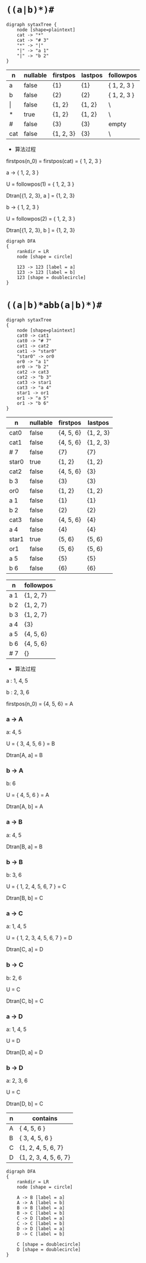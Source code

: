 # `((a|b)*)#`

```graphviz
digraph sytaxTree {
    node [shape=plaintext]
    cat -> "*"
    cat -> "# 3"
    "*" -> "|"
    "|" -> "a 1"
    "|" -> "b 2"
}
```

| n | nullable | firstpos | lastpos | followpos |
|---|----------|----------|---------|-----------|
| a | false | {1} | {1} | { 1, 2, 3 } |
| b | false | {2}   | {2} | { 1, 2, 3 } |
|\| | false | {1, 2} | {1, 2} | \\ |
| * | true  | {1, 2} | {1, 2} | \\ |
| # | false | {3} | {3} | empty |
|cat| false | {1, 2, 3} | {3} | \\ |


- 算法过程

firstpos(n_0) = firstpos(cat) = { 1, 2, 3 }

a -> { 1, 2, 3 }

U = followpos(1) = { 1, 2, 3 }

Dtran[{1, 2, 3}, a ] = {1, 2, 3}

b -> { 1, 2, 3 }

U = followpos(2) = { 1, 2, 3 }

Dtran[{1, 2, 3}, b ] = {1, 2, 3}

```graphviz
digraph DFA
{
    rankdir = LR
    node [shape = circle]

    123 -> 123 [label = a]
    123 -> 123 [label = b]
    123 [shape = doublecircle]
}
```


# `((a|b)*abb(a|b)*)#`


```graphviz
digraph sytaxTree
{
    node [shape=plaintext]
    cat0 -> cat1
    cat0 -> "# 7"
    cat1 -> cat2
    cat1 -> "star0"
    "star0" -> or0
    or0 -> "a 1"
    or0 -> "b 2"
    cat2 -> cat3
    cat2 -> "b 3"
    cat3 -> star1
    cat3 -> "a 4"
    star1 -> or1
    or1 -> "a 5"
    or1 -> "b 6"
}
```
| n     | nullable | firstpos | lastpos |
|-------|----------|----------|---------|
| cat0 | false |  {4, 5, 6} | {1, 2, 3} |
| cat1 | false | {4, 5, 6} | {1, 2, 3} |
| # 7  | false | {7} | {7} |
| star0| true  |  {1, 2} | {1, 2} |
| cat2 | false | {4, 5, 6} | {3} |
| b 3  | false | {3} | {3} |
| or0  | false | {1, 2} | {1, 2} |
| a 1  | false | {1} | {1} |
| b 2  | false | {2} | {2} |
| cat3 | false | {4, 5, 6} | {4} |
| a 4  | false | {4} | {4} |
| star1| true  | {5, 6} | {5, 6} |
| or1  | false | {5, 6} | {5, 6} |
| a 5  | false | {5} | {5} |
| b 6  | false | {6} | {6} |

| n | followpos |
|---|-----------|
|a 1| {1, 2, 7} |
|b 2| {1, 2, 7} |
|b 3| {1, 2, 7} |
|a 4| {3} |
|a 5| {4, 5, 6} |
|b 6| {4, 5, 6} |
|# 7| {} |


- 算法过程

a : 1, 4, 5

b : 2, 3, 6

firstpos(n_0) = {4, 5, 6} = A

### a -> A
a: 4, 5

U = { 3, 4, 5, 6 } = B

Dtran[A, a] = B

### b -> A
b: 6

U = { 4, 5, 6 } = A

Dtran[A, b] = A

### a -> B
a: 4, 5

Dtran[B, a] = B

### b -> B
b: 3, 6

U = { 1, 2, 4, 5, 6, 7 } = C

Dtran[B, b] = C

### a -> C
a: 1, 4, 5

U = { 1, 2, 3, 4, 5, 6, 7 } = D

Dtran[C, a] = D

### b -> C
b: 2, 6

U = C

Dtran[C, b] = C

### a -> D
a: 1, 4, 5

U = D

Dtran[D, a] = D

### b -> D
a: 2, 3, 6

U = C

Dtran[D, b] = C



| n | contains |
|--|--|
| A | { 4, 5, 6 } |
| B | { 3, 4, 5, 6 } |
| C | {1, 2, 4, 5, 6, 7} |
| D | {1, 2, 3, 4, 5, 6, 7} |

```graphviz
digraph DFA
{
    rankdir = LR
    node [shape = circle]

    A -> B [label = a]
    A -> A [label = b]
    B -> B [label = a]
    B -> C [label = b]
    C -> D [label = a]
    C -> C [label = b]
    D -> D [label = a]
    D -> C [label = b]

    C [shape = doublecircle]
    D [shape = doublecircle]
}
```

